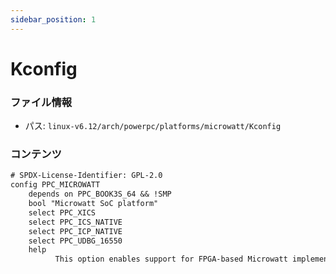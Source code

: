 ```yaml
---
sidebar_position: 1
---
```

# Kconfig

### ファイル情報

- パス: `linux-v6.12/arch/powerpc/platforms/microwatt/Kconfig`

### コンテンツ

```txt
# SPDX-License-Identifier: GPL-2.0
config PPC_MICROWATT
	depends on PPC_BOOK3S_64 && !SMP
	bool "Microwatt SoC platform"
	select PPC_XICS
	select PPC_ICS_NATIVE
	select PPC_ICP_NATIVE
	select PPC_UDBG_16550
	help
          This option enables support for FPGA-based Microwatt implementations.


```
